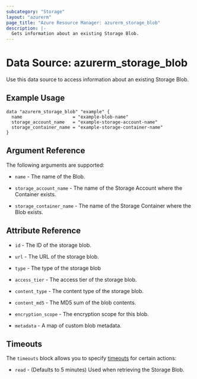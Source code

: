 ```yaml
---
subcategory: "Storage"
layout: "azurerm"
page_title: "Azure Resource Manager: azurerm_storage_blob"
description: |-
  Gets information about an existing Storage Blob.
---
```


# Data Source: azurerm_storage_blob

Use this data source to access information about an existing Storage Blob.

## Example Usage

```hcl
data "azurerm_storage_blob" "example" {
  name                   = "example-blob-name"
  storage_account_name   = "example-storage-account-name"
  storage_container_name = "example-storage-container-name"
}
```

## Argument Reference

The following arguments are supported:

* `name` - The name of the Blob.

* `storage_account_name` - The name of the Storage Account where the Container exists.

* `storage_container_name` - The name of the Storage Container where the Blob exists.

## Attribute Reference

* `id` - The ID of the storage blob.

* `url` - The URL of the storage blob.

* `type` - The type of the storage blob

* `access_tier` - The access tier of the storage blob.

* `content_type` - The content type of the storage blob.

* `content_md5` - The MD5 sum of the blob contents.

* `encryption_scope` - The encryption scope for this blob.

* `metadata` - A map of custom blob metadata.

## Timeouts

The `timeouts` block allows you to specify [timeouts](https://developer.hashicorp.com/terraform/language/resources/configure#define-operation-timeouts) for certain actions:

* `read` - (Defaults to 5 minutes) Used when retrieving the Storage Blob.
